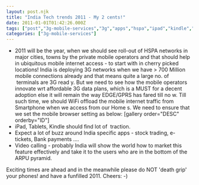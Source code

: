 ```yaml
---
layout: post.njk
title: "India Tech trends 2011 - My 2 cents!"
date: 2011-01-01T01:42:26.000Z
tags: ["post","3g-mobile-services","3g","apps","hspa","ipad","kindle","mobile-data-plans","mobile-internet-india","tablets"]
categories: ["3g-mobile-services"]
---
```


- 2011 will be the year, when we should see roll-out of HSPA networks in major cities, towns by the private mobile operators and that should help in ubiquitous mobile internet access - to start with in cherry picked locations! India is deploying 3G networks when we have > 700 Million mobile connections already and that means quite a large no. of  terminals are 3G read
y. But we need to see how the mobile operators innovate wrt affordable 3G data plans, which is a MUST for a decent adoption else it will remain the way EDGE/GPRS has fared till no
w. Till such time, we should WiFi offload the mobile internet traffic from Smartphone when we access from our Home
s. We need to ensure that we set the mobile browser setting as below: \[gallery order="DESC" orderby="ID"\]
- iPad, Tablets, Kindle should find lot of  traction.
- Expect a lot of buzz around India specific apps - stock trading, e-tickets, Bank payments ....
- Video calling - probably India will show the world how to market this feature effectively and take it to the users who are in the bottom of the ARPU pyramid.

Exciting times are ahead and in the meanwhile please do NOT 'death grip' your phones! and have a funfilled 2011. Cheers: -)
